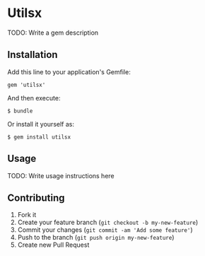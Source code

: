 # Utilsx

TODO: Write a gem description

## Installation

Add this line to your application's Gemfile:

    gem 'utilsx'

And then execute:

    $ bundle

Or install it yourself as:

    $ gem install utilsx

## Usage

TODO: Write usage instructions here

## Contributing

1. Fork it
2. Create your feature branch (`git checkout -b my-new-feature`)
3. Commit your changes (`git commit -am 'Add some feature'`)
4. Push to the branch (`git push origin my-new-feature`)
5. Create new Pull Request
